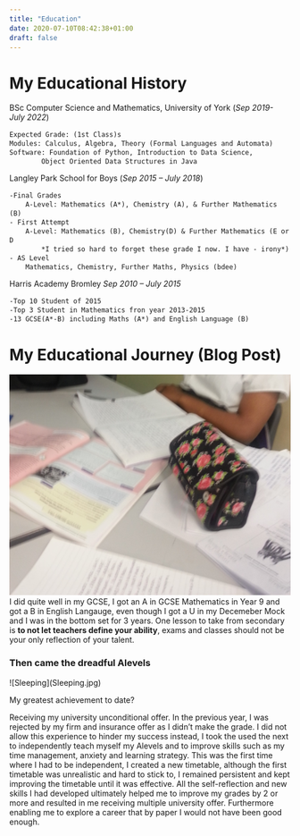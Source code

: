 ```yaml
---
title: "Education"
date: 2020-07-10T08:42:38+01:00
draft: false
---
```

# My Educational History

BSc Computer Science and Mathematics, University of York (*Sep 2019- July 2022*)

	Expected Grade: (1st Class)s
	Modules: Calculus, Algebra, Theory (Formal Languages and Automata)
	Software: Foundation of Python, Introduction to Data Science,
			Object Oriented Data Structures in Java

Langley Park School for Boys (*Sep 2015 – July 2018*)

	-Final Grades 
		A-Level: Mathematics (A*), Chemistry (A), & Further Mathematics (B)
	- First Attempt
		A-Level: Mathematics (B), Chemistry(D) & Further Mathematics (E or D
			*I tried so hard to forget these grade I now. I have - irony*)
	- AS Level
		Mathematics, Chemistry, Further Maths, Physics (bdee)

Harris Academy Bromley *Sep 2010 – July 2015*

	-Top 10 Student of 2015
	-Top 3 Student in Mathematics fron year 2013-2015 
	-13 GCSE(A*-B) including Maths (A*) and English Language (B)		

# My Educational Journey (Blog Post)
![SecondarySchool](SecondarySchool.jpg)
I did quite well in my GCSE, I got an A in GCSE Mathematics in Year 9 and got a B in English Langauge, even though I got a U in my Decemeber Mock and I was in the bottom set for 3 years. One lesson to take from secondary is __to not let teachers define your ability__, exams and classes should not be your only reflection of your talent.

<h3>Then came the dreadful Alevels</h3>
![Sleeping](Sleeping.jpg)

My greatest achievement to date?

Receiving my university unconditional offer. In the previous year, I was rejected by my firm and insurance offer as I didn’t make the grade. I did not allow this experience to hinder my success instead, I took the used the next to independently teach myself my Alevels and to improve skills such as my time management, anxiety and learning strategy. This was the first time where I had to be independent, I created a new timetable, although the first timetable was unrealistic and hard to stick to, I remained persistent and kept improving the timetable until it was effective. All the self-reflection and new skills I had developed ultimately helped me to improve my grades by 2 or more and resulted in me receiving multiple university offer. Furthermore enabling me to explore a career that by paper I would not have been good enough. 


